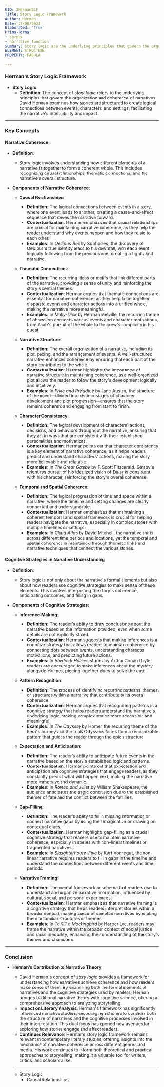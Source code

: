 ```yaml
---
UID: 2HermanSLF
Title: Story Logic Framework
Author: Herman
Date: 27/08/2024
Elaborated: 'True'
Prima-Forma:
- corpus
- narrative function
Summary: Story logic are the underlying principles that govern the organization and coherence of narratives.
ELEMENT: STRUCTURE
PROPERTY: FABULA

---
```

### **Herman's Story Logic Framework**

- **Story Logic**:
  - **Definition**: The concept of *story logic* refers to the underlying principles that govern the organization and coherence of narratives. David Herman examines how stories are structured to create logical connections between events, characters, and settings, facilitating the narrative's intelligibility and impact.

---

### **Key Concepts**

#### **Narrative Coherence**

- **Definition**: 
  - Story logic involves understanding how different elements of a narrative fit together to form a coherent whole. This includes recognizing causal relationships, thematic connections, and the narrative's overall structure.

- **Components of Narrative Coherence**:
  - **Causal Relationships**:
    - **Definition**: The logical connections between events in a story, where one event leads to another, creating a cause-and-effect sequence that drives the narrative forward.
    - **Contextualization**: Herman emphasizes that causal relationships are crucial for maintaining narrative coherence, as they help the reader understand why events happen and how they relate to each other.
    - **Examples**: In *Oedipus Rex* by Sophocles, the discovery of Oedipus's true identity leads to his downfall, with each event logically following from the previous one, creating a tightly knit narrative.

  - **Thematic Connections**:
    - **Definition**: The recurring ideas or motifs that link different parts of the narrative, providing a sense of unity and reinforcing the story's central themes.
    - **Contextualization**: Herman argues that thematic connections are essential for narrative coherence, as they help to tie together disparate events and character actions into a unified whole, making the narrative more meaningful.
    - **Examples**: In *Moby-Dick* by Herman Melville, the recurring theme of obsession connects various events and character motivations, from Ahab's pursuit of the whale to the crew's complicity in his quest.

  - **Narrative Structure**:
    - **Definition**: The overall organization of a narrative, including its plot, pacing, and the arrangement of events. A well-structured narrative enhances coherence by ensuring that each part of the story contributes to the whole.
    - **Contextualization**: Herman highlights the importance of narrative structure in maintaining coherence, as a well-organized plot allows the reader to follow the story's development logically and intuitively.
    - **Examples**: In *Pride and Prejudice* by Jane Austen, the structure of the novel—divided into distinct stages of character development and plot progression—ensures that the story remains coherent and engaging from start to finish.

  - **Character Consistency**:
    - **Definition**: The logical development of characters' actions, decisions, and behaviors throughout the narrative, ensuring that they act in ways that are consistent with their established personalities and motivations.
    - **Contextualization**: Herman points out that character consistency is a key element of narrative coherence, as it helps readers predict and understand characters' actions, making the story more believable and relatable.
    - **Examples**: In *The Great Gatsby* by F. Scott Fitzgerald, Gatsby's relentless pursuit of his idealized vision of Daisy is consistent with his character, reinforcing the story's overall coherence.

  - **Temporal and Spatial Coherence**:
    - **Definition**: The logical progression of time and space within a narrative, where the timeline and setting changes are clearly connected and understandable.
    - **Contextualization**: Herman emphasizes that maintaining a coherent temporal and spatial framework is crucial for helping readers navigate the narrative, especially in complex stories with multiple timelines or settings.
    - **Examples**: In *Cloud Atlas* by David Mitchell, the narrative shifts across different time periods and locations, yet the temporal and spatial coherence is maintained through thematic links and narrative techniques that connect the various stories.

#### **Cognitive Strategies in Narrative Understanding**

- **Definition**: 
  - Story logic is not only about the narrative's formal elements but also about how readers use cognitive strategies to make sense of these elements. This involves interpreting the story's coherence, anticipating outcomes, and filling in gaps.

- **Components of Cognitive Strategies**:
  - **Inference-Making**:
    - **Definition**: The reader’s ability to draw conclusions about the narrative based on the information provided, even when some details are not explicitly stated.
    - **Contextualization**: Herman suggests that making inferences is a cognitive strategy that allows readers to maintain coherence by connecting dots between events, understanding character motivations, and predicting future actions.
    - **Examples**: In *Sherlock Holmes* stories by Arthur Conan Doyle, readers are encouraged to make inferences about the mystery alongside Holmes, piecing together clues to solve the case.

  - **Pattern Recognition**:
    - **Definition**: The process of identifying recurring patterns, themes, or structures within a narrative that contribute to its overall coherence.
    - **Contextualization**: Herman argues that recognizing patterns is a cognitive strategy that helps readers understand the narrative's underlying logic, making complex stories more accessible and meaningful.
    - **Examples**: In *The Odyssey* by Homer, the recurring theme of the hero's journey and the trials Odysseus faces form a recognizable pattern that guides the reader through the epic’s structure.

  - **Expectation and Anticipation**:
    - **Definition**: The reader’s ability to anticipate future events in the narrative based on the story's established logic and patterns.
    - **Contextualization**: Herman points out that expectation and anticipation are cognitive strategies that engage readers, as they constantly predict what will happen next, making the narrative more immersive and dynamic.
    - **Examples**: In *Romeo and Juliet* by William Shakespeare, the audience anticipates the tragic conclusion due to the established themes of fate and the conflict between the families.

  - **Gap-Filling**:
    - **Definition**: The reader’s ability to fill in missing information or connect narrative gaps by using their imagination or drawing on contextual clues.
    - **Contextualization**: Herman highlights gap-filling as a crucial cognitive strategy that readers use to maintain narrative coherence, especially in stories with non-linear timelines or fragmented narratives.
    - **Examples**: In *Slaughterhouse-Five* by Kurt Vonnegut, the non-linear narrative requires readers to fill in gaps in the timeline and understand the connections between different events and time periods.

  - **Narrative Framing**:
    - **Definition**: The mental framework or schema that readers use to understand and organize narrative information, influenced by cultural, social, and personal experiences.
    - **Contextualization**: Herman emphasizes that narrative framing is a cognitive strategy that helps readers interpret stories within a broader context, making sense of complex narratives by relating them to familiar structures or themes.
    - **Examples**: In *To Kill a Mockingbird* by Harper Lee, readers may frame the narrative within the broader context of social justice and racial inequality, enhancing their understanding of the story’s themes and characters.

---

### **Conclusion**

- **Herman’s Contribution to Narrative Theory**:
  - David Herman's concept of *story logic* provides a framework for understanding how narratives achieve coherence and how readers make sense of them. By examining both the formal elements of narratives and the cognitive strategies used by readers, Herman bridges traditional narrative theory with cognitive science, offering a comprehensive approach to analyzing storytelling.
  - **Impact on Literary Analysis**: Herman's framework has significantly influenced narrative studies, encouraging scholars to consider both the structure of narratives and the cognitive processes involved in their interpretation. This dual focus has opened new avenues for exploring how stories engage and affect readers.
  - **Continued Relevance**: Herman’s story logic framework remains relevant in contemporary literary studies, offering insights into the mechanics of narrative coherence across different genres and media. His work continues to inform both theoretical and practical approaches to storytelling, making it a valuable tool for writers, critics, and scholars alike.


  ---

  - Story Logic
    - Causal Relationships
    